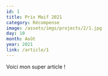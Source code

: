 ```yaml
---
id: 1
title: Prix Maif 2021
category: Récompense
image: /assets/imgs/projects/2/1.jpg
day: 10
month: Août
year: 2021
link: /article/1
---
```

Voici mon super article !